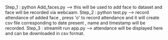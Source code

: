 Step_1 : python Add_faces.py --> this will be used to add face to dataset and face will be recorded via webcaam.
Step_2 : python test.py --> record attendance of added face , press 'o' to record attendance and it will create csv file corresponding to date present , name and timestamp will be recorded.
Step_3 : streamlit run app.py --> attendance will be displayed here and can be downloaded in csv format.

